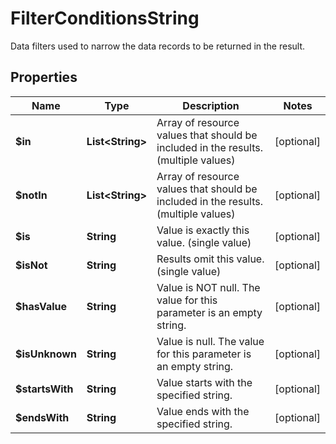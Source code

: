 

# FilterConditionsString

Data filters used to narrow the data records to be returned in the result.

## Properties

| Name | Type | Description | Notes |
|------------ | ------------- | ------------- | -------------|
|**$in** | **List&lt;String&gt;** | Array of resource values that should be included in the results. (multiple values) |  [optional] |
|**$notIn** | **List&lt;String&gt;** | Array of resource values that should be included in the results. (multiple values) |  [optional] |
|**$is** | **String** | Value is exactly this value. (single value) |  [optional] |
|**$isNot** | **String** | Results omit this value. (single value) |  [optional] |
|**$hasValue** | **String** | Value is NOT null. The value for this parameter is an empty string. |  [optional] |
|**$isUnknown** | **String** | Value is null. The value for this parameter is an empty string. |  [optional] |
|**$startsWith** | **String** | Value starts with the specified string. |  [optional] |
|**$endsWith** | **String** | Value ends with the specified string. |  [optional] |



